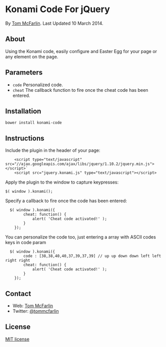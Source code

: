 # Konami Code For jQuery
By [Tom McFarlin](http://tommcfarlin.com). Last Updated 10 March 2014.

## About

Using the Konami code, easily configure and Easter Egg for your page or any element on the page.

## Parameters

* `code` Personalized code.
* `cheat` The callback function to fire once the cheat code has been entered.

## Installation
```
bower install konami-code
```

## Instructions

Include the plugin in the header of your page:

```
	<script type="text/javascript" src="//ajax.googleapis.com/ajax/libs/jquery/1.10.2/jquery.min.js"></script>`
	<script src="jquery.konami.js" type="text/javascript"></script>
```

Apply the plugin to the window to capture keypresses:

`$( window ).konami();`

Specify a callback to fire once the code has been entered:

```
  $( window ).konami({
		cheat: function() {
			alert( 'Cheat code activated!' );
		}
	});
```

You can personalize the code too, just entering a array with ASCII codes keys in code param
```
  $( window ).konami({
  		code : [38,38,40,40,37,39,37,39] // up up down down left left right right
		cheat: function() {
			alert( 'Cheat code activated!' );
		}
	});
```


## Contact

* Web: [Tom McFarlin](http://tommcfarlin.com)
* Twitter: [@tommcfarlin](http://twitter.com/tommcfarlin/)

## License

[MIT license](http://www.opensource.org/licenses/mit-license.php)
